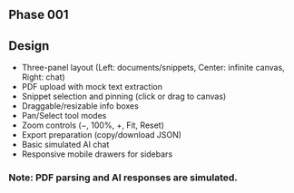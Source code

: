 ## Phase 001
## Design
 * Three-panel layout (Left: documents/snippets, Center: infinite canvas, Right: chat)
 * PDF upload with mock text extraction
 * Snippet selection and pinning (click or drag to canvas)
 * Draggable/resizable info boxes
 * Pan/Select tool modes
 * Zoom controls (−, 100%, +, Fit, Reset)
 * Export preparation (copy/download JSON)
 * Basic simulated AI chat
 * Responsive mobile drawers for sidebars

### Note: PDF parsing and AI responses are simulated.